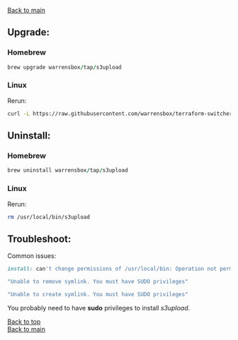 
[Back to main](index)

## Upgrade:

### Homebrew

```ruby
brew upgrade warrensbox/tap/s3upload
```
### Linux

Rerun:

```sh
curl -L https://raw.githubusercontent.com/warrensbox/terraform-switcher/release/install.sh | bash
```

## Uninstall:

### Homebrew

```ruby
brew uninstall warrensbox/tap/s3upload
```
### Linux

Rerun:

```sh
rm /usr/local/bin/s3upload
```

## Troubleshoot:

Common issues:
```ruby
install: can't change permissions of /usr/local/bin: Operation not permitted
```

```ruby
"Unable to remove symlink. You must have SUDO privileges"
```

```ruby
"Unable to create symlink. You must have SUDO privileges"
```
You probably need to have **sudo** privileges to install *s3upload*.

[Back to top](#upgrade)    
[Back to main](index)